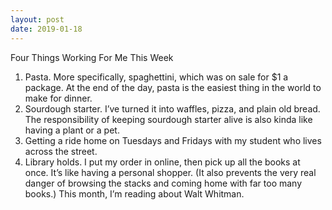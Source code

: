 ```yaml
---
layout: post
date: 2019-01-18
---
```


Four Things Working For Me This Week

1. Pasta. More specifically, spaghettini, which was on sale for $1 a package. At the end of the day, pasta is the easiest thing in the world to make for dinner. 
2. Sourdough starter. I’ve turned it into waffles, pizza, and plain old bread. The responsibility of keeping sourdough starter alive is also kinda like having a plant or a pet. 
3. Getting a ride home on Tuesdays and Fridays with my student who lives across the street. 
4. Library holds. I put my order in online, then pick up all the books at once. It’s like having a personal shopper. (It also prevents the very real danger of browsing the stacks and coming home with far too many books.) This month, I’m reading about Walt Whitman. 
